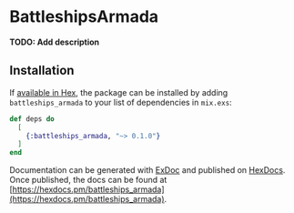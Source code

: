 # BattleshipsArmada

**TODO: Add description**

## Installation

If [available in Hex](https://hex.pm/docs/publish), the package can be installed
by adding `battleships_armada` to your list of dependencies in `mix.exs`:

```elixir
def deps do
  [
    {:battleships_armada, "~> 0.1.0"}
  ]
end
```

Documentation can be generated with [ExDoc](https://github.com/elixir-lang/ex_doc)
and published on [HexDocs](https://hexdocs.pm). Once published, the docs can
be found at [https://hexdocs.pm/battleships_armada](https://hexdocs.pm/battleships_armada).

